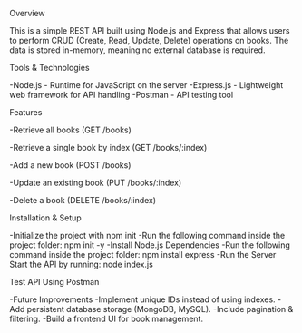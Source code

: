 Overview

This is a simple REST API built using Node.js and Express that allows users to perform CRUD (Create, Read, Update, Delete) operations on books. The data is stored in-memory, meaning no external database is required.

Tools & Technologies

-Node.js - Runtime for JavaScript on the server
-Express.js - Lightweight web framework for API handling
-Postman - API testing tool

Features

-Retrieve all books (GET /books)

-Retrieve a single book by index (GET /books/:index)

-Add a new book (POST /books)

-Update an existing book (PUT /books/:index)

-Delete a book (DELETE /books/:index)

Installation & Setup

-Initialize the project with npm init
-Run the following command inside the project folder: npm init -y
-Install Node.js Dependencies 
-Run the following command inside the project folder: npm install express
-Run the Server Start the API by running: node index.js

Test API Using Postman

-Future Improvements
-Implement unique IDs instead of using indexes.
-Add persistent database storage (MongoDB, MySQL).
-Include pagination & filtering.
-Build a frontend UI for book management.

